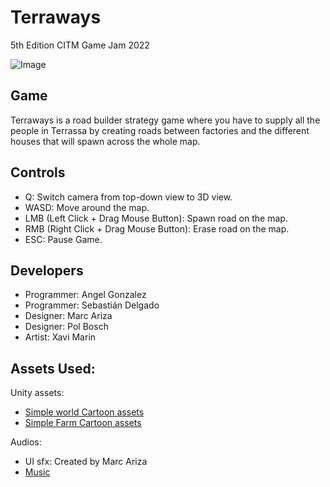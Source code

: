 # Terraways

5th Edition CITM Game Jam 2022

![Image](https://i.ibb.co/9vxs4yG/cover.png)

## Game

Terraways is a road builder strategy game where you have to supply all the people in Terrassa by creating roads between factories and the different houses that will spawn across the whole map.

## Controls

- Q: Switch camera from top-down view to 3D view.
- WASD: Move around the map.
- LMB (Left Click + Drag Mouse Button): Spawn road on the map.
- RMB (Right Click + Drag Mouse Button): Erase road on the map.
- ESC: Pause Game.

## Developers

- Programmer: Angel Gonzalez
- Programmer: Sebastián Delgado
- Designer: Marc Ariza
- Designer: Pol Bosch
- Artist: Xavi Marin

## Assets Used:

Unity assets:

- [Simple world Cartoon assets](https://assetstore.unity.com/packages/3d/environments/urban/simple-town-cartoon-assets-43500)
- [Simple Farm Cartoon assets](https://assetstore.unity.com/packages/3d/environments/industrial/simple-farm-cartoon-assets-47003)

Audios:

- UI sfx: Created by Marc Ariza
- [Music](https://pixabay.com/music/search/mood/relaxing/)

